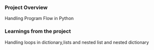 ### Project Overview

 Handling Program Flow in Python


### Learnings from the project

 Handling loops in dictionary,lists and nested list and nested dictionary


